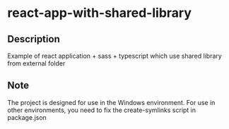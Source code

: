 # react-app-with-shared-library
## Description
Example of react application + sass + typescript which use shared library from external folder 
## Note
The project is designed for use in the Windows environment. For use in other environments, you need to fix the create-symlinks script in package.json
